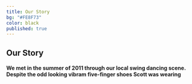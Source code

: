```yaml
---
title: Our Story
bg: "#FE8F73"
color: black
published: true
---
```


## Our Story

#### We met in the summer of 2011 through our local swing dancing scene. Despite the odd looking vibram five-finger shoes Scott was wearing
